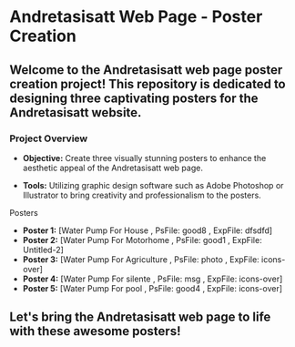 
# Andretasisatt Web Page - Poster Creation
## Welcome to the Andretasisatt web page poster creation project! This repository is dedicated to designing three captivating posters for the Andretasisatt website.

### Project Overview
- **Objective:** Create three visually stunning posters to enhance the aesthetic appeal of the Andretasisatt web page.

- **Tools:** Utilizing graphic design software such as Adobe Photoshop or Illustrator to bring creativity and professionalism to the posters.

Posters <br>
- **Poster 1:**  [Water Pump For House , PsFile: good8 , ExpFile: dfsdfd] <br>
- **Poster 2:**  [Water Pump For Motorhome , PsFile: good1 , ExpFile: Untitled-2] <br>
- **Poster 3:**  [Water Pump For Agriculture , PsFile: photo , ExpFile: icons-over] <br>
- **Poster 4:**  [Water Pump For silente , PsFile: msg , ExpFile: icons-over] <br>
- **Poster 5:**  [Water Pump For pool , PsFile: good4 , ExpFile: icons-over] <br>

## Let's bring the Andretasisatt web page to life with these awesome posters!
